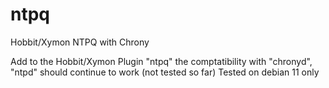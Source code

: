 # ntpq
Hobbit/Xymon NTPQ with Chrony

Add to the Hobbit/Xymon Plugin "ntpq" the comptatibility with "chronyd", "ntpd" should continue to work (not tested so far)
Tested on debian 11 only
